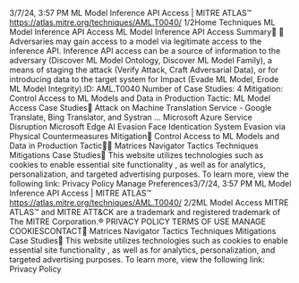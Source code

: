 3/7/24, 3:57 PM ML Model Inference API Access | MITRE ATLAS™
https://atlas.mitre.org/techniques/AML.T0040/ 1/2Home Techniques ML Model Inference API Access
ML Model Inference API Access
Summary󰅂 󰅂
Adversaries may gain access to a model via legitimate
access to the inference API. Inference API access can be a
source of information to the adversary (Discover ML Model
Ontology, Discover ML Model Family), a means of staging
the attack (Verify Attack, Craft Adversarial Data), or for
introducing data to the target system for Impact (Evade ML
Model, Erode ML Model Integrity).ID: AML.T0040
Number of Case Studies: 4
Mitigation: Control Access
to ML Models and Data in
Production
Tactic: ML Model Access
Case Studies󰅀
Attack on Machine Translation Service - Google Translate, Bing Translator, and Systran …
Microsoft Azure Service Disruption
Microsoft Edge AI Evasion
Face Identi cation System Evasion via Physical Countermeasures
Mitigation󰅀
Control Access to ML Models and Data in Production
Tactic󰅀󰍜 Matrices Navigator Tactics Techniques Mitigations Case Studies󰍝
This website utilizes technologies such as cookies to enable essential site functionality , as well as
for analytics, personalization, and targeted advertising purposes. To learn more, view the following
link: Privacy Policy
Manage Preferences3/7/24, 3:57 PM ML Model Inference API Access | MITRE ATLAS™
https://atlas.mitre.org/techniques/AML.T0040/ 2/2ML Model Access
MITRE ATLAS™ and MITRE ATT&CK are a trademark and registered
trademark of The MITRE Corporation.®
PRIVACY POLICY TERMS OF USE MANAGE COOKIESCONTACT󰍜 Matrices Navigator Tactics Techniques Mitigations Case Studies󰍝
This website utilizes technologies such as cookies to enable essential site functionality , as well as
for analytics, personalization, and targeted advertising purposes. To learn more, view the following
link: Privacy Policy